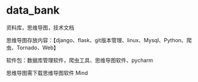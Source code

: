 # data_bank
资料库，思维导图，技术文档

思维导图存放内容：【django、flask、git版本管理、linux、Mysql、Python、爬虫、Tornado、Web】

软件包：数据库管理软件，爬虫工具、思维导图软件、pycharm

思维导图需下载思维导图软件 Mind
